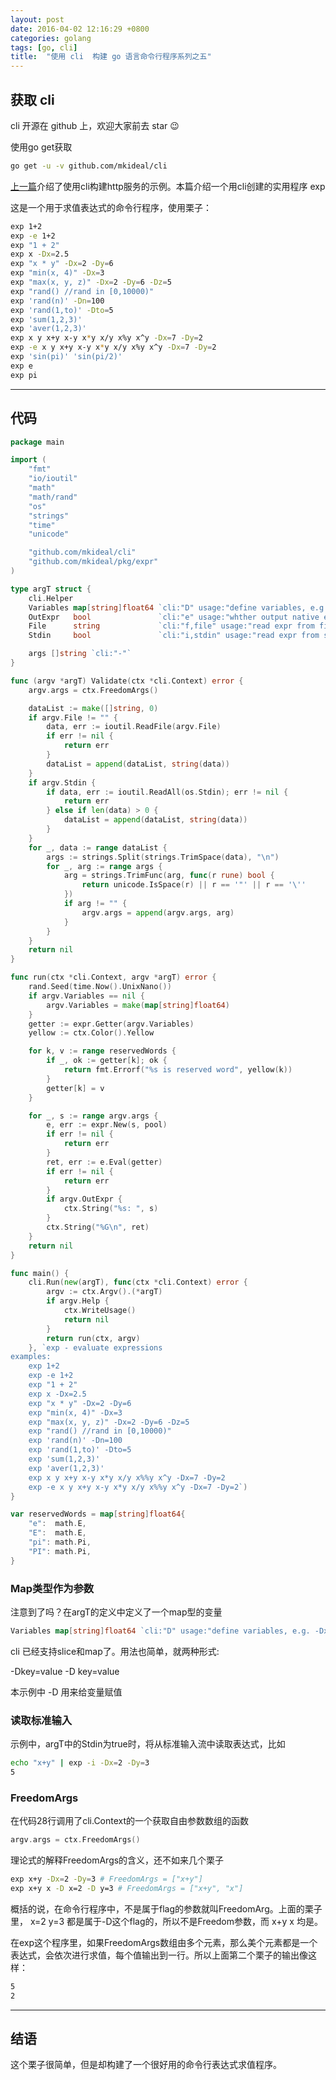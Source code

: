 ```yaml
---
layout: post
date: 2016-04-02 12:16:29 +0800
categories: golang
tags: [go, cli]
title:  "使用 cli  构建 go 语言命令行程序系列之五"
---
```


## 获取 cli

cli 开源在 github 上，欢迎大家前去 star :wink:

使用go get获取

```sh
go get -u -v github.com/mkideal/cli
```

[上一篇](/golang/cli-4.html)介绍了使用cli构建http服务的示例。本篇介绍一个用cli创建的实用程序 exp

这是一个用于求值表达式的命令行程序，使用栗子：

```sh
exp 1+2
exp -e 1+2
exp "1 + 2"
exp x -Dx=2.5
exp "x * y" -Dx=2 -Dy=6
exp "min(x, 4)" -Dx=3
exp "max(x, y, z)" -Dx=2 -Dy=6 -Dz=5
exp "rand() //rand in [0,10000)"
exp 'rand(n)' -Dn=100
exp 'rand(1,to)' -Dto=5
exp 'sum(1,2,3)'
exp 'aver(1,2,3)'
exp x y x+y x-y x*y x/y x%y x^y -Dx=7 -Dy=2
exp -e x y x+y x-y x*y x/y x%y x^y -Dx=7 -Dy=2
exp 'sin(pi)' 'sin(pi/2)'
exp e
exp pi
```

---

## 代码

```go
package main

import (
	"fmt"
	"io/ioutil"
	"math"
	"math/rand"
	"os"
	"strings"
	"time"
	"unicode"

	"github.com/mkideal/cli"
	"github.com/mkideal/pkg/expr"
)

type argT struct {
	cli.Helper
	Variables map[string]float64 `cli:"D" usage:"define variables, e.g. -Dx=3 -Dy=4"`
	OutExpr   bool               `cli:"e" usage:"whther output native expression" dft:"false"`
	File      string             `cli:"f,file" usage:"read expr from file"`
	Stdin     bool               `cli:"i,stdin" usage:"read expr from stdin" sdt:"false"`

	args []string `cli:"-"`
}

func (argv *argT) Validate(ctx *cli.Context) error {
	argv.args = ctx.FreedomArgs()

	dataList := make([]string, 0)
	if argv.File != "" {
		data, err := ioutil.ReadFile(argv.File)
		if err != nil {
			return err
		}
		dataList = append(dataList, string(data))
	}
	if argv.Stdin {
		if data, err := ioutil.ReadAll(os.Stdin); err != nil {
			return err
		} else if len(data) > 0 {
			dataList = append(dataList, string(data))
		}
	}
	for _, data := range dataList {
		args := strings.Split(strings.TrimSpace(data), "\n")
		for _, arg := range args {
			arg = strings.TrimFunc(arg, func(r rune) bool {
				return unicode.IsSpace(r) || r == '"' || r == '\''
			})
			if arg != "" {
				argv.args = append(argv.args, arg)
			}
		}
	}
	return nil
}

func run(ctx *cli.Context, argv *argT) error {
	rand.Seed(time.Now().UnixNano())
	if argv.Variables == nil {
		argv.Variables = make(map[string]float64)
	}
	getter := expr.Getter(argv.Variables)
	yellow := ctx.Color().Yellow

	for k, v := range reservedWords {
		if _, ok := getter[k]; ok {
			return fmt.Errorf("%s is reserved word", yellow(k))
		}
		getter[k] = v
	}

	for _, s := range argv.args {
		e, err := expr.New(s, pool)
		if err != nil {
			return err
		}
		ret, err := e.Eval(getter)
		if err != nil {
			return err
		}
		if argv.OutExpr {
			ctx.String("%s: ", s)
		}
		ctx.String("%G\n", ret)
	}
	return nil
}

func main() {
	cli.Run(new(argT), func(ctx *cli.Context) error {
		argv := ctx.Argv().(*argT)
		if argv.Help {
			ctx.WriteUsage()
			return nil
		}
		return run(ctx, argv)
	}, `exp - evaluate expressions
examples:
	exp 1+2
	exp -e 1+2
	exp "1 + 2"
	exp x -Dx=2.5
	exp "x * y" -Dx=2 -Dy=6
	exp "min(x, 4)" -Dx=3
	exp "max(x, y, z)" -Dx=2 -Dy=6 -Dz=5
	exp "rand() //rand in [0,10000)"
	exp 'rand(n)' -Dn=100
	exp 'rand(1,to)' -Dto=5
	exp 'sum(1,2,3)'
	exp 'aver(1,2,3)'
	exp x y x+y x-y x*y x/y x%%y x^y -Dx=7 -Dy=2
	exp -e x y x+y x-y x*y x/y x%%y x^y -Dx=7 -Dy=2`)
}

var reservedWords = map[string]float64{
	"e":  math.E,
	"E":  math.E,
	"pi": math.Pi,
	"PI": math.Pi,
}
```

### Map类型作为参数

注意到了吗？在argT的定义中定义了一个map型的变量

```go
Variables map[string]float64 `cli:"D" usage:"define variables, e.g. -Dx=3 -Dy=4"`
```

cli 已经支持slice和map了。用法也简单，就两种形式:

-Dkey=value -D key=value

本示例中 -D 用来给变量赋值

### 读取标准输入

示例中，argT中的Stdin为true时，将从标准输入流中读取表达式，比如

```sh
echo "x+y" | exp -i -Dx=2 -Dy=3
5
```

### FreedomArgs

在代码28行调用了cli.Context的一个获取自由参数数组的函数

```go
argv.args = ctx.FreedomArgs()
```

理论式的解释FreedomArgs的含义，还不如来几个栗子

```sh
exp x+y -Dx=2 -Dy=3 # FreedomArgs = ["x+y"]
exp x+y x -D x=2 -D y=3	# FreedomArgs = ["x+y", "x"]
```

概括的说，在命令行程序中，不是属于flag的参数就叫FreedomArg。上面的栗子里， x=2 y=3 都是属于-D这个flag的，所以不是Freedom参数，而 x+y x 均是。

在exp这个程序里，如果FreedomArgs数组由多个元素，那么美个元素都是一个表达式，会依次进行求值，每个值输出到一行。所以上面第二个栗子的输出像这样：

```sh
5
2
```

---

## 结语

这个栗子很简单，但是却构建了一个很好用的命令行表达式求值程序。
